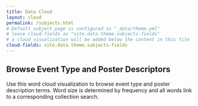 ```yaml
---
title: Data Cloud
layout: cloud
permalink: /subjects.html
# Default subject page is configured in "_data/theme.yml"
# leave cloud-fields as "site.data.theme.subjects-fields"
# a cloud visualization will be added below the content in this file
cloud-fields: site.data.theme.subjects-fields
---
```


## Browse Event Type and Poster Descriptors

Use this word cloud visualization to browse event type and poster description terms.
Word size is determined by frequency and all words link to a corresponding collection search.

